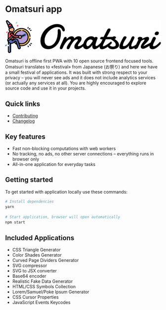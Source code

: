 # Omatsuri app

![Logo](./src/assets/logo-text.svg)

Omatsuri is offline first PWA with 10 open source frontend focused tools. Omatsuri translates to «festival» from Japanese (お祭り) and here we have a small festival of applications. It was built with strong respect to your privacy – you will never see ads and it does not include analytics services (or actually any services at all). You are highly encouraged to explore source code and use it in your projects.

## Quick links

- [Contributing](./CONTRIBUTING.md)
- [Changelog](./CHANGELOG.md)

## Key features

- Fast non-blocking computations with web workers
- No tracking, no ads, no other server connections – everything runs in browser only
- All-in-one application for everyday tasks

## Getting started

To get started with application locally use these commands:

```sh
# Install dependencies
yarn

# Start application, browser will open automatically
npm start
```

## Included Applications

- CSS Triangle Generator
- Color Shades Generator
- Curved Page Dividers Generator
- SVG compressor
- SVG to JSX converter
- Base64 encoder
- Realistic Fake Data Generator
- HTML/CSS Symbols Collection
- Lorem/Samuel/Poke Ipsum Generator
- CSS Cursor Properties
- JavaScript Events Keycodes

